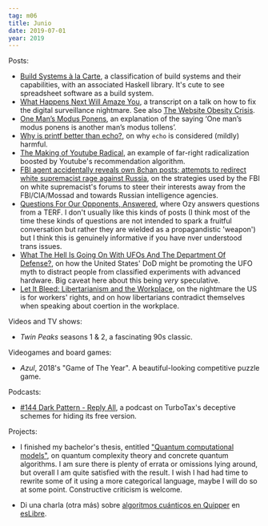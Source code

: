 ```yaml
---
tag: m06
title: Junio
date: 2019-07-01
year: 2019
---
```


Posts:

- [Build Systems à la Carte](https://www.microsoft.com/en-us/research/uploads/prod/2018/03/build-systems-final.pdf), a classification of build systems and their capabilities, with an associated Haskell library. It's cute to see spreadsheet software as a build system.
- [What Happens Next Will Amaze You](https://idlewords.com/talks/what_happens_next_will_amaze_you.htm), a transcript on a talk on how to fix the digital surveillance nightmare. See also [The Website Obesity Crisis](https://idlewords.com/talks/website_obesity.htm).
- [One Man’s Modus Ponens](https://www.gwern.net/Modus), an explanation of the saying ‘One man’s modus ponens is another man’s modus tollens’.
- [Why is printf better than echo?](https://unix.stackexchange.com/a/65819/122262), on why `echo` is considered (mildly) harmful.
- [The Making of Youtube Radical](https://www.nytimes.com/interactive/2019/06/08/technology/youtube-radical.html), an example of far-right radicalization boosted by Youtube's recommendation algorithm.
- [FBI agent accidentally reveals own 8chan posts; attempts to redirect white supremacist rage against Russia](https://www.reddit.com/r/slatestarcodex/comments/c1nnsn/fbi_agent_accidentally_reveals_own_8chan_posts/erehxrq), on the strategies used by the FBI on white supremacist's forums to steer their interests away from the FBI/CIA/Mossad and towards Russian intelligence agencies.
- [Questions For Our Opponents, Answered](https://thingofthings.wordpress.com/2019/06/24/questions-for-our-opponents-answered/), where Ozy answers questions from a TERF. I don't usually like this kinds of posts (I think most of the time these kinds of questions are not intended to spark a fruitful conversation but rather they are wielded as a propagandistic 'weapon') but I think this is genuinely informative if you have nver understood trans issues.
- [What The Hell Is Going On With UFOs And The Department Of Defense?](https://www.thedrive.com/the-war-zone/27666/what-the-hell-is-going-on-with-ufos-and-department-of-defense), on how the United States' DoD might be promoting the UFO myth to distract people from classified experiments with advanced hardware. Big caveat here about this being *very* speculative.
- [Let It Bleed: Libertarianism and the Workplace](http://crookedtimber.org/2012/07/01/let-it-bleed-libertarianism-and-the-workplace/), on the nightmare the US is for workers' rights, and on how libertarians contradict themselves when speaking about coertion in the workplace.


Videos and TV shows:

- *Twin Peaks* seasons 1 & 2, a fascinating 90s classic.

Videogames and board games:

- *Azul*, 2018's "Game of The Year". A beautiful-looking competitive puzzle game.

Podcasts:

- [#144 Dark Pattern - Reply All](https://podcasts.nu/avsnitt/reply-all/144-dark-pattern), a podcast on TurboTax's deceptive schemes for hiding its free version.

Projects:

- I finished my bachelor's thesis, entitled ["Quantum computational models"](https://github.com/mx-psi/tfg/blob/master/tfg.pdf), on quantum complexity theory and concrete quantum algorithms. I am sure there is plenty of errata or omissions lying around, but overall I am quite satisfied with the result. I wish I had had time to rewrite some of it using a more categorical language, maybe I will do so at some point. Constructive criticism is welcome.

- Di una charla (otra más) sobre [algoritmos cuánticos en Quipper](https://mx-psi.github.io/quantum-algorithms) en [esLibre](https://eslib.re/2019/).
